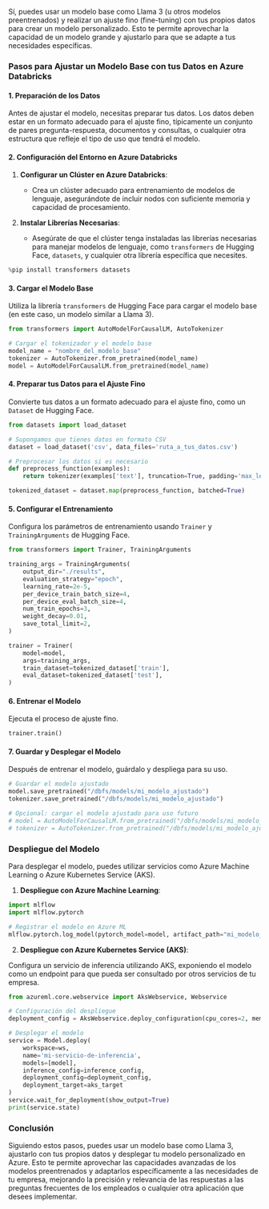 Sí, puedes usar un modelo base como Llama 3 (u otros modelos preentrenados) y realizar un ajuste fino (fine-tuning) con tus propios datos para crear un modelo personalizado. Esto te permite aprovechar la capacidad de un modelo grande y ajustarlo para que se adapte a tus necesidades específicas.

### Pasos para Ajustar un Modelo Base con tus Datos en Azure Databricks

#### 1. **Preparación de los Datos**

Antes de ajustar el modelo, necesitas preparar tus datos. Los datos deben estar en un formato adecuado para el ajuste fino, típicamente un conjunto de pares pregunta-respuesta, documentos y consultas, o cualquier otra estructura que refleje el tipo de uso que tendrá el modelo.

#### 2. **Configuración del Entorno en Azure Databricks**

1. **Configurar un Clúster en Azure Databricks**:
   - Crea un clúster adecuado para entrenamiento de modelos de lenguaje, asegurándote de incluir nodos con suficiente memoria y capacidad de procesamiento.

2. **Instalar Librerías Necesarias**:
   - Asegúrate de que el clúster tenga instaladas las librerías necesarias para manejar modelos de lenguaje, como `transformers` de Hugging Face, `datasets`, y cualquier otra librería específica que necesites.

```python
%pip install transformers datasets
```

#### 3. **Cargar el Modelo Base**

Utiliza la librería `transformers` de Hugging Face para cargar el modelo base (en este caso, un modelo similar a Llama 3).

```python
from transformers import AutoModelForCausalLM, AutoTokenizer

# Cargar el tokenizador y el modelo base
model_name = "nombre_del_modelo_base"
tokenizer = AutoTokenizer.from_pretrained(model_name)
model = AutoModelForCausalLM.from_pretrained(model_name)
```

#### 4. **Preparar tus Datos para el Ajuste Fino**

Convierte tus datos a un formato adecuado para el ajuste fino, como un `Dataset` de Hugging Face.

```python
from datasets import load_dataset

# Supongamos que tienes datos en formato CSV
dataset = load_dataset('csv', data_files='ruta_a_tus_datos.csv')

# Preprocesar los datos si es necesario
def preprocess_function(examples):
    return tokenizer(examples['text'], truncation=True, padding='max_length', max_length=512)

tokenized_dataset = dataset.map(preprocess_function, batched=True)
```

#### 5. **Configurar el Entrenamiento**

Configura los parámetros de entrenamiento usando `Trainer` y `TrainingArguments` de Hugging Face.

```python
from transformers import Trainer, TrainingArguments

training_args = TrainingArguments(
    output_dir="./results",
    evaluation_strategy="epoch",
    learning_rate=2e-5,
    per_device_train_batch_size=4,
    per_device_eval_batch_size=4,
    num_train_epochs=3,
    weight_decay=0.01,
    save_total_limit=2,
)

trainer = Trainer(
    model=model,
    args=training_args,
    train_dataset=tokenized_dataset['train'],
    eval_dataset=tokenized_dataset['test'],
)
```

#### 6. **Entrenar el Modelo**

Ejecuta el proceso de ajuste fino.

```python
trainer.train()
```

#### 7. **Guardar y Desplegar el Modelo**

Después de entrenar el modelo, guárdalo y despliega para su uso.

```python
# Guardar el modelo ajustado
model.save_pretrained("/dbfs/models/mi_modelo_ajustado")
tokenizer.save_pretrained("/dbfs/models/mi_modelo_ajustado")

# Opcional: cargar el modelo ajustado para uso futuro
# model = AutoModelForCausalLM.from_pretrained("/dbfs/models/mi_modelo_ajustado")
# tokenizer = AutoTokenizer.from_pretrained("/dbfs/models/mi_modelo_ajustado")
```

### Despliegue del Modelo

Para desplegar el modelo, puedes utilizar servicios como Azure Machine Learning o Azure Kubernetes Service (AKS).

1. **Despliegue con Azure Machine Learning**:

```python
import mlflow
import mlflow.pytorch

# Registrar el modelo en Azure ML
mlflow.pytorch.log_model(pytorch_model=model, artifact_path="mi_modelo_ajustado")
```

2. **Despliegue con Azure Kubernetes Service (AKS)**:

Configura un servicio de inferencia utilizando AKS, exponiendo el modelo como un endpoint para que pueda ser consultado por otros servicios de tu empresa.

```python
from azureml.core.webservice import AksWebservice, Webservice

# Configuración del despliegue
deployment_config = AksWebservice.deploy_configuration(cpu_cores=2, memory_gb=8)

# Desplegar el modelo
service = Model.deploy(
    workspace=ws,
    name='mi-servicio-de-inferencia',
    models=[model],
    inference_config=inference_config,
    deployment_config=deployment_config,
    deployment_target=aks_target
)
service.wait_for_deployment(show_output=True)
print(service.state)
```

### Conclusión

Siguiendo estos pasos, puedes usar un modelo base como Llama 3, ajustarlo con tus propios datos y desplegar tu modelo personalizado en Azure. Esto te permite aprovechar las capacidades avanzadas de los modelos preentrenados y adaptarlos específicamente a las necesidades de tu empresa, mejorando la precisión y relevancia de las respuestas a las preguntas frecuentes de los empleados o cualquier otra aplicación que desees implementar.